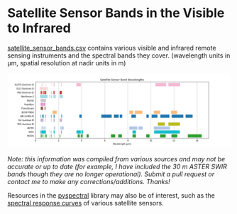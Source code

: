 # Satellite Sensor Bands in the Visible to Infrared

[satellite_sensor_bands.csv](satellite_sensor_bands.csv) contains various visible and infrared remote sensing instruments and the spectral bands they cover. (wavelength units in μm, spatial resolution at nadir units in m)


![](satellite_sensor_bands.jpg)


*Note: this information was compiled from various sources and may not be accurate or up to date (for example, I have included the 30 m ASTER SWIR bands though they are no longer operational). Submit a pull request or contact me to make any corrections/additions. Thanks!*

Resources in the [pyspectral](https://pyspectral.readthedocs.io/en/master/index.html) library may also be of interest, such as the [spectral response curves](https://pyspectral.readthedocs.io/en/master/platforms_supported.html) of various satellite sensors.